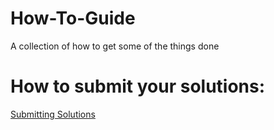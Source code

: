 # How-To-Guide

A collection of how to get some of the things done


# How to submit your solutions:

[Submitting Solutions](/Submitting-Solutions)

